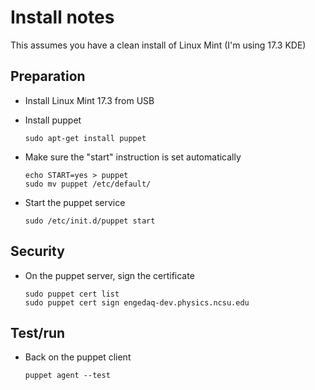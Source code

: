 # Install notes

This assumes you have a clean install of Linux Mint (I'm using 17.3 KDE)

## Preparation

-   Install Linux Mint 17.3 from USB
-   Install puppet
    
        sudo apt-get install puppet
-   Make sure the "start" instruction is set automatically
    
        echo START=yes > puppet
        sudo mv puppet /etc/default/
-   Start the puppet service
    
        sudo /etc/init.d/puppet start

## Security

-   On the puppet server, sign the certificate
    
        sudo puppet cert list
        sudo puppet cert sign engedaq-dev.physics.ncsu.edu

## Test/run

-   Back on the puppet client
    
        puppet agent --test